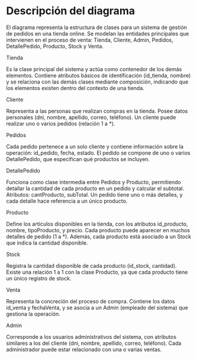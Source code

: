 # Descripción del diagrama
El diagrama representa la estructura de clases para un sistema de gestión de pedidos en una tienda online. Se modelan las entidades principales que intervienen en el proceso de venta: Tienda, Cliente, Admin, Pedidos, DetallePedido, Producto, Stock y Venta.

Tienda

Es la clase principal del sistema y actúa como contenedor de los demás elementos.
Contiene atributos básicos de identificación (id_tienda, nombre) y se relaciona con las demás clases mediante composición, indicando que los elementos existen dentro del contexto de una tienda.

Cliente

Representa a las personas que realizan compras en la tienda.
Posee datos personales (dni, nombre, apellido, correo, teléfono).
Un cliente puede realizar uno o varios pedidos (relación 1 a *).

Pedidos

Cada pedido pertenece a un solo cliente y contiene información sobre la operación:
id_pedido, fecha, estado.
El pedido se compone de uno o varios DetallePedido, que especifican qué productos se incluyen.

DetallePedido

Funciona como clase intermedia entre Pedidos y Producto, permitiendo detallar la cantidad de cada producto en un pedido y calcular el subtotal.
Atributos: cantProducto, subTotal.
Un pedido tiene uno o más detalles, y cada detalle hace referencia a un único producto.

Producto

Define los artículos disponibles en la tienda, con los atributos id_producto, nombre, tipoProducto, y precio.
Cada producto puede aparecer en muchos detalles de pedido (1 a *).
Además, cada producto está asociado a un Stock que indica la cantidad disponible.

Stock

Registra la cantidad disponible de cada producto (id_stock, cantidad).
Existe una relación 1 a 1 con la clase Producto, ya que cada producto tiene un único registro de stock.

Venta

Representa la concreción del proceso de compra.
Contiene los datos id_venta y fechaVenta, y se asocia a un Admin (empleado del sistema) que gestiona la operación.

Admin

Corresponde a los usuarios administrativos del sistema, con atributos similares a los del cliente (dni, nombre, apellido, correo, teléfono).
Cada administrador puede estar relacionado con una o varias ventas.
